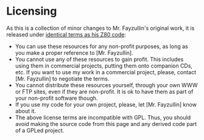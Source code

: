 # Licensing

As this is a collection of minor changes to Mr. Fayzullin's original work, it is released under [identical terms as his Z80 code](https://fms.komkon.org/EMUL8/):

* You can use these resources for any non-profit purposes, as long as you make a proper reference to [Mr. Fayzullin].
* You cannot use any of these resources to gain profit. This includes using them in commercial projects, putting them onto companion CDs, etc. If you want to use my work in a commercial project, please, contact [Mr. Fayzullin] to negotiate the terms.
* You cannot distribute these resources yourself, through your own WWW or FTP sites, even if they are non-profit. It is ok to have them as part of your non-profit software though.
* If you use my code for your own project, please, let [Mr. Fayzullin] know about it.
* The above license terms are incompatible with GPL. Thus, you should avoid making the source code from this page and any derived code part of a GPLed project.
